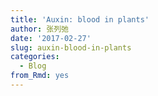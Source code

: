 ```yaml
---
title: 'Auxin: blood in plants'
author: 张列弛
date: '2017-02-27'
slug: auxin-blood-in-plants
categories:
  - Blog
from_Rmd: yes
---
```


